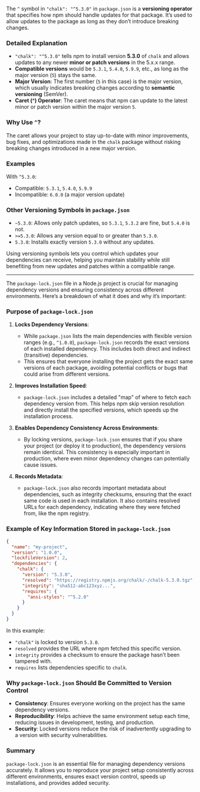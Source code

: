 The `^` symbol in `"chalk": "^5.3.0"` in `package.json` is a **versioning operator** that specifies how npm should handle updates for that package. It’s used to allow updates to the package as long as they don’t introduce breaking changes. 

### Detailed Explanation

- `"chalk": "^5.3.0"` tells npm to install version **5.3.0** of `chalk` and allows updates to any newer **minor or patch versions** in the 5.x.x range.
- **Compatible versions** would be `5.3.1`, `5.4.0`, `5.9.9`, etc., as long as the major version (`5`) stays the same.
- **Major Version**: The first number (`5` in this case) is the major version, which usually indicates breaking changes according to **semantic versioning** (SemVer).
- **Caret (^) Operator**: The caret means that npm can update to the latest minor or patch version within the major version `5`.

### Why Use `^`?

The caret allows your project to stay up-to-date with minor improvements, bug fixes, and optimizations made in the `chalk` package without risking breaking changes introduced in a new major version.

### Examples

With `^5.3.0`:
- Compatible: `5.3.1`, `5.4.0`, `5.9.9`
- Incompatible: `6.0.0` (a major version update)

### Other Versioning Symbols in `package.json`

- `~5.3.0`: Allows only patch updates, so `5.3.1`, `5.3.2` are fine, but `5.4.0` is not.
- `>=5.3.0`: Allows any version equal to or greater than `5.3.0`.
- `5.3.0`: Installs exactly version `5.3.0` without any updates.

Using versioning symbols lets you control which updates your dependencies can receive, helping you maintain stability while still benefiting from new updates and patches within a compatible range.

---

The `package-lock.json` file in a Node.js project is crucial for managing dependency versions and ensuring consistency across different environments. Here’s a breakdown of what it does and why it’s important:

### Purpose of `package-lock.json`

1. **Locks Dependency Versions**:
   - While `package.json` lists the main dependencies with flexible version ranges (e.g., `^1.0.0`), `package-lock.json` records the exact versions of each installed dependency. This includes both direct and indirect (transitive) dependencies.
   - This ensures that everyone installing the project gets the exact same versions of each package, avoiding potential conflicts or bugs that could arise from different versions.

2. **Improves Installation Speed**:
   - `package-lock.json` includes a detailed "map" of where to fetch each dependency version from. This helps npm skip version resolution and directly install the specified versions, which speeds up the installation process.

3. **Enables Dependency Consistency Across Environments**:
   - By locking versions, `package-lock.json` ensures that if you share your project (or deploy it to production), the dependency versions remain identical. This consistency is especially important in production, where even minor dependency changes can potentially cause issues.

4. **Records Metadata**:
   - `package-lock.json` also records important metadata about dependencies, such as integrity checksums, ensuring that the exact same code is used in each installation. It also contains resolved URLs for each dependency, indicating where they were fetched from, like the npm registry.

### Example of Key Information Stored in `package-lock.json`

```json
{
  "name": "my-project",
  "version": "1.0.0",
  "lockfileVersion": 2,
  "dependencies": {
    "chalk": {
      "version": "5.3.0",
      "resolved": "https://registry.npmjs.org/chalk/-/chalk-5.3.0.tgz",
      "integrity": "sha512-abc123xyz...",
      "requires": {
        "ansi-styles": "^5.2.0"
      }
    }
  }
}
```

In this example:
- `"chalk"` is locked to version `5.3.0`.
- `resolved` provides the URL where npm fetched this specific version.
- `integrity` provides a checksum to ensure the package hasn’t been tampered with.
- `requires` lists dependencies specific to `chalk`.

### Why `package-lock.json` Should Be Committed to Version Control

- **Consistency**: Ensures everyone working on the project has the same dependency versions.
- **Reproducibility**: Helps achieve the same environment setup each time, reducing issues in development, testing, and production.
- **Security**: Locked versions reduce the risk of inadvertently upgrading to a version with security vulnerabilities.

### Summary

`package-lock.json` is an essential file for managing dependency versions accurately. It allows you to reproduce your project setup consistently across different environments, ensures exact version control, speeds up installations, and provides added security.
